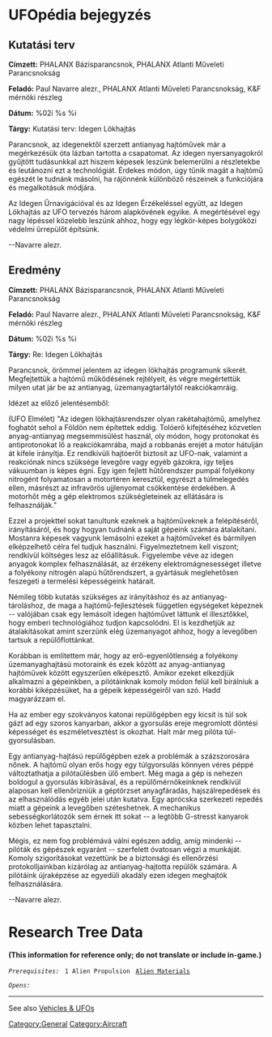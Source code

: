# UFOpédia bejegyzés

## Kutatási terv

**Címzett:** PHALANX Bázisparancsnok, PHALANX Atlanti Műveleti
Parancsnokság

**Feladó:** Paul Navarre alezr., PHALANX Atlanti Műveleti Parancsnokság,
K&F mérnöki részleg

**Dátum:** %02i %s %i

**Tárgy:** Kutatási terv: Idegen Lökhajtás

Parancsnok, az idegenektől szerzett antianyag hajtóművek már a
megérkezésük óta lázban tartotta a csapatomat. Az idegen nyersanyagokról
gyűjtött tudásunkkal azt hiszem képesek leszünk belemerülni a
részletekbe és leutánozni ezt a technológiát. Érdekes módon, úgy tűnik
magát a hajtómű egészét le tudnánk másolni, ha rájönnénk különböző
részeinek a funkciójára és megalkotásuk módjára.

Az Idegen Űrnavigációval és az Idegen Érzékeléssel együtt, az Idegen
Lökhajtás az UFO tervezés három alapkövének egyike. A megértésével egy
nagy lépéssel közelebb leszünk ahhoz, hogy egy légkör-képes bolygóközi
védelmi űrrepülőt építsünk.

--Navarre alezr.

## Eredmény

**Címzett:** PHALANX Bázisparancsnok, PHALANX Atlanti Műveleti
Parancsnokság

**Feladó:** Paul Navarre alezr., PHALANX Atlanti Műveleti Parancsnokság,
K&F mérnöki részleg

**Dátum:** %02i %s %i

**Tárgy:** Re: Idegen Lökhajtás

Parancsnok, örömmel jelentem az idegen lökhajtás programunk sikerét.
Megfejtettük a hajtómű működésének rejtélyeit, és végre megértettük
milyen utat jár be az antianyag, üzemanyagtartálytól reakciókamráig.

Idézet az előző jelentésemből:

(UFO Elmélet) "Az idegen lökhajtásrendszer olyan rakétahajtómű, amelyhez
foghatót sehol a Földön nem építettek eddig. Tolóerő kifejtéséhez
közvetlen anyag-antianyag megsemmisülést használ, oly módon, hogy
protonokat és antiprotonokat lő a reakciókamrába, majd a robbanás erejét
a motor hátulján át kifele irányítja. Ez rendkívüli hajtóerőt biztosít
az UFO-nak, valamint a reakciónak nincs szüksége levegőre vagy egyéb
gázokra, így teljes vákuumban is képes égni. Egy igen fejlett
hűtőrendszer pumpál folyékony nitrogént folyamatosan a motortéren
keresztül, egyrészt a túlmelegedés ellen, másrészt az infravörös
ujjlenyomat csökkentése érdekében. A motorhőt még a gép elektromos
szükségleteinek az ellátására is felhasználják."

Ezzel a projekttel sokat tanultunk ezeknek a hajtóműveknek a
felépítéséről, irányításáról, és hogy hogyan tudnánk a saját gépeink
számára átalakítani. Mostanra képesek vagyunk lemásolni ezeket a
hajtóműveket és bármilyen elképzelhető célra fel tudjuk használni.
Figyelmeztetnem kell viszont; rendkívül költséges lesz az előállításuk.
Figyelembe véve az idegen anyagok komplex felhasználását, az érzékeny
elektromágnesességet illetve a folyékony nitrogén alapú hűtőrendszert, a
gyártásuk meglehetősen feszegeti a termelési képességeink határait.

Némileg több kutatás szükséges az irányításhoz és az
antianyag-tároláshoz, de maga a hajtómű-fejlesztések független
egységeket képeznek -- valójában csak egy lemásolt idegen hajtóművet
láttunk el illesztőkkel, hogy emberi technológiához tudjon kapcsolódni.
El is kezdhetjük az átalakításokat amint szerzünk elég üzemanyagot
ahhoz, hogy a levegőben tartsuk a repülőflottánkat.

Korábban is említettem már, hogy az erő-egyenlőtlenség a folyékony
üzemanyaghajtású motoraink és ezek között az anyag-antianyag hajtóművek
között egyszerűen elképesztő. Amikor ezeket elkezdjük alkalmazni a
gépeinkben, a pilótáinknak komoly módon felül kell bírálniuk a korábbi
kiképzésüket, ha a gépeik képességeiről van szó. Hadd magyarázzam el.

Ha az ember egy szokványos katonai repülőgépben egy kicsit is túl sok
gázt ad egy szoros kanyarban, akkor a gyorsulás ereje megromlott döntési
képességet és eszméletvesztést is okozhat. Halt már meg pilóta
túl-gyorsulásban.

Egy antianyag-hajtású repülőgépben ezek a problémák a százszorosára
nőnek. A hajtómű olyan erős hogy egy túlgyorsulás könnyen véres péppé
változtathatja a pilótaülésben ülő embert. Még maga a gép is nehezen
boldogul a gyorsulás kibírásával, és a repülőmérnökeinknek rendkívül
alaposan kell ellenőrizniük a géptörzset anyagfáradás, hajszálrepedések
és az elhasználódás egyéb jelei után kutatva. Egy aprócska szerkezeti
repedés miatt a gépeink a levegőben széteshetnek. A mechanikus
sebességkorlátozók sem érnek itt sokat -- a legtöbb G-stresst kanyarok
közben lehet tapasztalni.

Mégis, ez nem fog problémává válni egészen addig, amíg mindenki --
pilóták és gépészek egyaránt -- szerfelett óvatosan végzi a munkáját.
Komoly szigorításokat vezettünk be a biztonsági és ellenőrzési
protokolljainkban kizárólag az antianyag-hajtotta repülők számára. A
pilótáink újraképzése az egyedüli akadály ezen idegen meghajtók
felhasználására.

--Navarre alezr.

# Research Tree Data

**(This information for reference only; do not translate or include
in-game.)**

*`Prerequisites:`*
` 1 Alien Propulsion`
` `[`Alien Materials`](Research/Alien_Materials "wikilink")

*`Opens:`*

------------------------------------------------------------------------

See also [Vehicles & UFOs](Vehicles_&_UFOs "wikilink")

[Category:General](Category:General "wikilink")
[Category:Aircraft](Category:Aircraft "wikilink")